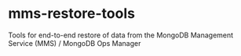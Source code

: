 # mms-restore-tools
Tools for end-to-end restore of data from the MongoDB Management Service (MMS) / MongoDB Ops Manager
